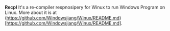 **Recpl**
It's a re-compiler respnosipery for Winux to run Windows Program on Linux.
More about it is at (https://github.com/Windowsjiang/Winux/README.md)[https://github.com/Windowsjiang/Winux/README.md].
